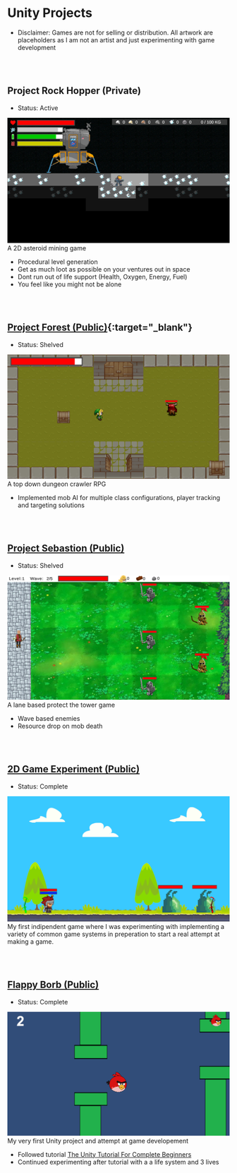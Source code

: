 # Unity Projects
* Disclaimer: Games are not for selling or distribution. All artwork are placeholders as I am not an artist and just experimenting with game development   
 
<br>
<br>

## Project Rock Hopper (Private)
* Status: Active

![RockHopper](assets/images/project_rock_hopper.png)
A 2D asteroid mining game
* Procedural level generation
* Get as much loot as possible on your ventures out in space
* Dont run out of life support (Health, Oxygen, Energy, Fuel)
* You feel like you might not be alone

<br>
<br>

## [Project Forest (Public)](https://github.com/Fenris42/Project_Forest){:target="_blank"}
* Status: Shelved

![Forest](assets/images/project_forest.png)
A top down dungeon crawler RPG
* Implemented mob AI for multiple class configurations, player tracking and targeting solutions

<br>
<br>

## [Project Sebastion (Public)](https://github.com/Fenris42/Project_Sebastion)
* Status: Shelved

![Sebastion](assets/images/project_sebastion.png)
A lane based protect the tower game
* Wave based enemies
* Resource drop on mob death

<br>
<br>

## [2D Game Experiment (Public)](https://github.com/Fenris42/2D_Platformer_Experiment)
* Status: Complete

![2D_Experiment](assets/images/2d_experiment.png)
My first indipendent game where I was experimenting with implementing a variety of common game systems in preperation to start a real attempt at making a game.

<br>
<br>

## [Flappy Borb (Public)](https://github.com/Fenris42/Flappy_Borb)
* Status: Complete

![FlappyBorb](assets/images/flappy_borb.png)
My very first Unity project and attempt at game developement
* Followed tutorial [The Unity Tutorial For Complete Beginners](https://youtu.be/XtQMytORBmM?si=leTh6QheRjBX62GI)
* Continued experimenting after tutorial with a a life system and 3 lives

<br>
<br>
<br>
